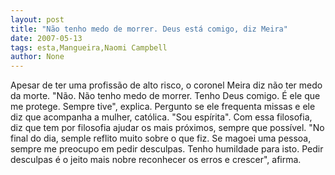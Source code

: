 ```yaml
---
layout: post
title: "Não tenho medo de morrer. Deus está comigo, diz Meira"
date: 2007-05-13
tags: esta,Mangueira,Naomi Campbell
author: None
---
```


Apesar de ter uma profiss&atilde;o de alto risco, o coronel Meira diz n&atilde;o ter medo da morte.
&quot;N&atilde;o. N&atilde;o tenho medo de morrer. Tenho Deus comigo. &Eacute; ele que me protege. Sempre tive&quot;, explica.
Pergunto se ele frequenta missas e ele diz que acompanha a mulher, cat&oacute;lica. &quot;Sou esp&iacute;rita&quot;.
Com essa filosofia, diz que tem por filosofia ajudar os mais pr&oacute;ximos, sempre que poss&iacute;vel.
&quot;No final do dia, semple reflito muito sobre o que fiz. Se magoei uma pessoa, sempre me preocupo em pedir desculpas. Tenho humildade para isto. Pedir desculpas &eacute; o jeito mais nobre reconhecer os erros e crescer&quot;, afirma.
 